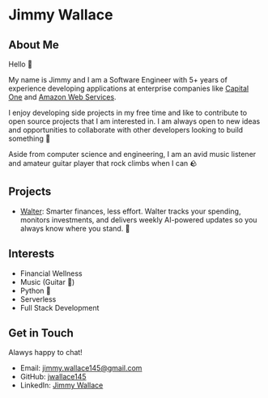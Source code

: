 # Jimmy Wallace

## About Me

Hello 👋

My name is Jimmy and I am a Software Engineer with 5+ years of experience developing applications at enterprise companies like [Capital One](https://www.capitalone.com/) and [Amazon Web Services](https://aws.amazon.com/).

I enjoy developing side projects in my free time and like to contribute to open source projects that I am interested in. I am always open to new ideas and opportunities to collaborate with other developers looking to build something 🔨

Aside from computer science and engineering, I am an avid music listener and amateur guitar player that rock climbs when I can 🪨

## Projects

- [Walter](https://walterai.dev): Smarter finances, less effort. Walter tracks your spending, monitors investments, and delivers weekly AI-powered updates so you always know where you stand. 🚀

## Interests

- Financial Wellness
- Music (Guitar 🎸)
- Python 🐍
- Serverless
- Full Stack Development

## Get in Touch

Alawys happy to chat!

- Email: [jimmy.wallace145@gmail.com](mailto:jimmy.wallace145@gmail.com)
- GitHub: [jwallace145](https://github.com/jwallace145)
- LinkedIn: [Jimmy Wallace](https://www.linkedin.com/in/jimmy-wallace-436143149/)
